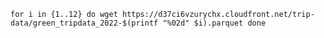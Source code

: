 `for i in {1..12}
do
    wget https://d37ci6vzurychx.cloudfront.net/trip-data/green_tripdata_2022-$(printf "%02d" $i).parquet
done`
